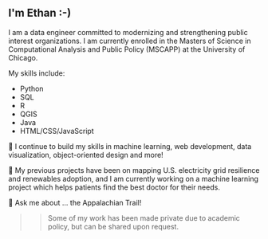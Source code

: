 ## I'm Ethan :-)

I am a data engineer committed to modernizing and strengthening public interest organizations. I am currently enrolled in the Masters of Science in Computational Analysis and Public Policy (MSCAPP) at the University of Chicago. 

My skills include:
  - Python
  - SQL
  - R
  - QGIS
  - Java
  - HTML/CSS/JavaScript

🌱 I continue to build my skills in machine learning, web development, data visualization, object-oriented design and more!

🔭 My previous projects have been on mapping U.S. electricity grid resilience and renewables adoption, and I am currently working on a machine learning project which helps patients find the best doctor for their needs.

💬 Ask me about ... the Appalachian Trail!

>> Some of my work has been made private due to academic policy, but can be shared upon request.

<!--
**ethan1evans/ethan1evans** is a ✨ _special_ ✨ repository because its `README.md` (this file) appears on your GitHub profile.

Here are some ideas to get you started:



- 👯 I’m looking to collaborate on ...
- 🤔 I’m looking for help with ...

- 📫 How to reach me: ...
- 😄 Pronouns: ...
- ⚡ Fun fact: ...
-->
